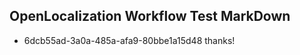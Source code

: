 ## OpenLocalization Workflow Test MarkDown
* 6dcb55ad-3a0a-485a-afa9-80bbe1a15d48 thanks!

<!--HONumber=Aug16_HO4-->


